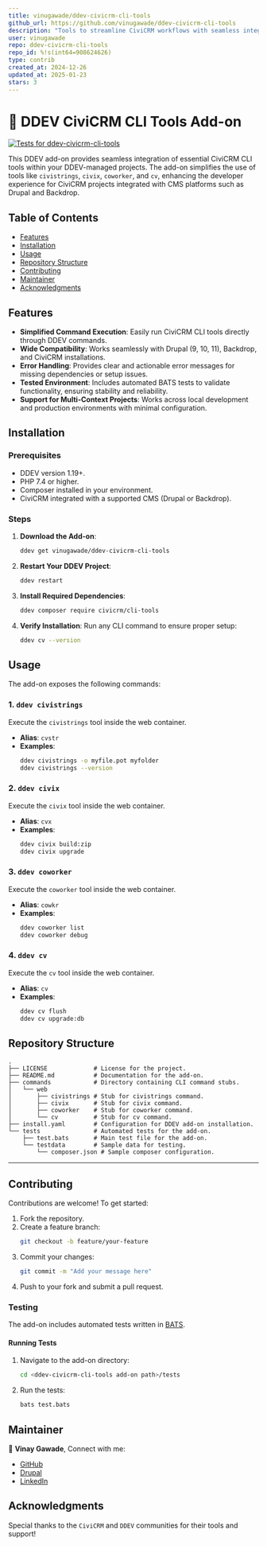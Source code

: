 ```yaml
---
title: vinugawade/ddev-civicrm-cli-tools
github_url: https://github.com/vinugawade/ddev-civicrm-cli-tools
description: "Tools to streamline CiviCRM workflows with seamless integration and efficient task management."
user: vinugawade
repo: ddev-civicrm-cli-tools
repo_id: %!s(int64=908624626)
type: contrib
created_at: 2024-12-26
updated_at: 2025-01-23
stars: 3
---
```


# 🚀 DDEV CiviCRM CLI Tools Add-on
[![Tests for `ddev-civicrm-cli-tools`](https://github.com/vinugawade/ddev-civicrm-cli-tools/actions/workflows/tests.yml/badge.svg?branch=main)](https://github.com/vinugawade/ddev-civicrm-cli-tools/actions/workflows/tests.yml)

This DDEV add-on provides seamless integration of essential CiviCRM CLI tools within your DDEV-managed projects. The add-on simplifies the use of tools like `civistrings`, `civix`, `coworker`, and `cv`, enhancing the developer experience for CiviCRM projects integrated with CMS platforms such as Drupal and Backdrop.

## Table of Contents

- [Features](#features)
- [Installation](#installation)
- [Usage](#usage)
- [Repository Structure](#repository-structure)
- [Contributing](#contributing)
- [Maintainer](#maintainer)
- [Acknowledgments](#acknowledgments)

## Features

- **Simplified Command Execution**: Easily run CiviCRM CLI tools directly through DDEV commands.
- **Wide Compatibility**: Works seamlessly with Drupal (9, 10, 11), Backdrop, and CiviCRM installations.
- **Error Handling**: Provides clear and actionable error messages for missing dependencies or setup issues.
- **Tested Environment**: Includes automated BATS tests to validate functionality, ensuring stability and reliability.
- **Support for Multi-Context Projects**: Works across local development and production environments with minimal configuration.

## Installation

### Prerequisites

- DDEV version 1.19+.
- PHP 7.4 or higher.
- Composer installed in your environment.
- CiviCRM integrated with a supported CMS (Drupal or Backdrop).

### Steps

1. **Download the Add-on**:
   ```bash
   ddev get vinugawade/ddev-civicrm-cli-tools
   ```

2. **Restart Your DDEV Project**:
   ```bash
   ddev restart
   ```

3. **Install Required Dependencies**:
   ```bash
   ddev composer require civicrm/cli-tools
   ```

4. **Verify Installation**:
   Run any CLI command to ensure proper setup:
   ```bash
   ddev cv --version
   ```

## Usage

The add-on exposes the following commands:

### 1. `ddev civistrings`

Execute the `civistrings` tool inside the web container.

- **Alias**: `cvstr`
- **Examples**:
  ```bash
  ddev civistrings -o myfile.pot myfolder
  ddev civistrings --version
  ```

### 2. `ddev civix`

Execute the `civix` tool inside the web container.

- **Alias**: `cvx`
- **Examples**:
  ```bash
  ddev civix build:zip
  ddev civix upgrade
  ```

### 3. `ddev coworker`

Execute the `coworker` tool inside the web container.

- **Alias**: `cowkr`
- **Examples**:
  ```bash
  ddev coworker list
  ddev coworker debug
  ```

### 4. `ddev cv`

Execute the `cv` tool inside the web container.

- **Alias**: `cv`
- **Examples**:
  ```bash
  ddev cv flush
  ddev cv upgrade:db
  ```

## Repository Structure

```shell
.
├── LICENSE             # License for the project.
├── README.md           # Documentation for the add-on.
├── commands            # Directory containing CLI command stubs.
│   └── web
│       ├── civistrings # Stub for civistrings command.
│       ├── civix       # Stub for civix command.
│       ├── coworker    # Stub for coworker command.
│       └── cv          # Stub for cv command.
├── install.yaml        # Configuration for DDEV add-on installation.
└── tests               # Automated tests for the add-on.
    ├── test.bats       # Main test file for the add-on.
    └── testdata        # Sample data for testing.
        └── composer.json # Sample composer configuration.
```

---

## Contributing

Contributions are welcome! To get started:

1. Fork the repository.
2. Create a feature branch:
   ```bash
   git checkout -b feature/your-feature
   ```
3. Commit your changes:
   ```bash
   git commit -m "Add your message here"
   ```
4. Push to your fork and submit a pull request.

### Testing

The add-on includes automated tests written in [BATS](https://github.com/bats-core/bats-core).

#### Running Tests

1. Navigate to the add-on directory:
   ```bash
   cd <ddev-civicrm-cli-tools add-on path>/tests
   ```
2. Run the tests:
   ```bash
   bats test.bats
   ```

## Maintainer

👤 **Vinay Gawade**, Connect with me:

- [GitHub](https://github.com/vinugawade)
- [Drupal](https://www.drupal.org/u/vinaygawade)
- [LinkedIn](https://www.linkedin.com/in/vinu-gawade)

## Acknowledgments

Special thanks to the `CiviCRM` and `DDEV` communities for their tools and support!
